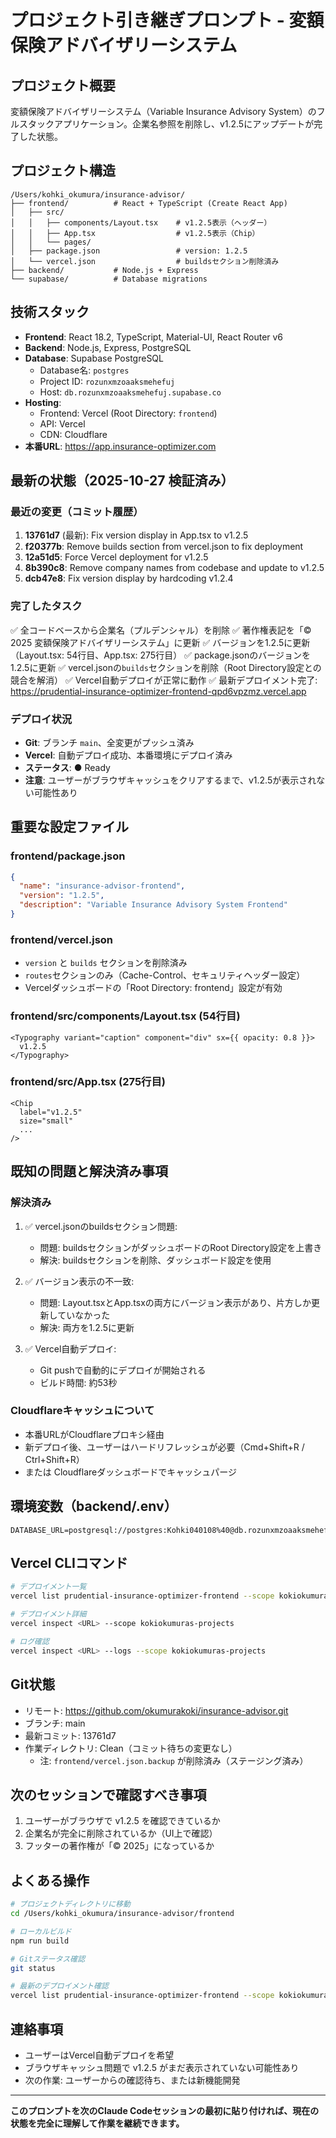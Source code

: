 # プロジェクト引き継ぎプロンプト - 変額保険アドバイザリーシステム

## プロジェクト概要
変額保険アドバイザリーシステム（Variable Insurance Advisory System）のフルスタックアプリケーション。企業名参照を削除し、v1.2.5にアップデートが完了した状態。

## プロジェクト構造
```
/Users/kohki_okumura/insurance-advisor/
├── frontend/          # React + TypeScript (Create React App)
│   ├── src/
│   │   ├── components/Layout.tsx    # v1.2.5表示（ヘッダー）
│   │   ├── App.tsx                  # v1.2.5表示（Chip）
│   │   └── pages/
│   ├── package.json                 # version: 1.2.5
│   └── vercel.json                  # buildsセクション削除済み
├── backend/           # Node.js + Express
└── supabase/          # Database migrations
```

## 技術スタック
- **Frontend**: React 18.2, TypeScript, Material-UI, React Router v6
- **Backend**: Node.js, Express, PostgreSQL
- **Database**: Supabase PostgreSQL
  - Database名: `postgres`
  - Project ID: `rozunxmzoaaksmehefuj`
  - Host: `db.rozunxmzoaaksmehefuj.supabase.co`
- **Hosting**:
  - Frontend: Vercel (Root Directory: `frontend`)
  - API: Vercel
  - CDN: Cloudflare
- **本番URL**: https://app.insurance-optimizer.com

## 最新の状態（2025-10-27 検証済み）

### 最近の変更（コミット履歴）
1. **13761d7** (最新): Fix version display in App.tsx to v1.2.5
2. **f20377b**: Remove builds section from vercel.json to fix deployment
3. **12a51d5**: Force Vercel deployment for v1.2.5
4. **8b390c8**: Remove company names from codebase and update to v1.2.5
5. **dcb47e8**: Fix version display by hardcoding v1.2.4

### 完了したタスク
✅ 全コードベースから企業名（プルデンシャル）を削除
✅ 著作権表記を「© 2025 変額保険アドバイザリーシステム」に更新
✅ バージョンを1.2.5に更新（Layout.tsx: 54行目、App.tsx: 275行目）
✅ package.jsonのバージョンを1.2.5に更新
✅ vercel.jsonの`builds`セクションを削除（Root Directory設定との競合を解消）
✅ Vercel自動デプロイが正常に動作
✅ 最新デプロイメント完了: https://prudential-insurance-optimizer-frontend-qpd6vpzmz.vercel.app

### デプロイ状況
- **Git**: ブランチ `main`、全変更がプッシュ済み
- **Vercel**: 自動デプロイ成功、本番環境にデプロイ済み
- **ステータス**: ● Ready
- **注意**: ユーザーがブラウザキャッシュをクリアするまで、v1.2.5が表示されない可能性あり

## 重要な設定ファイル

### frontend/package.json
```json
{
  "name": "insurance-advisor-frontend",
  "version": "1.2.5",
  "description": "Variable Insurance Advisory System Frontend"
}
```

### frontend/vercel.json
- `version` と `builds` セクションを削除済み
- `routes`セクションのみ（Cache-Control、セキュリティヘッダー設定）
- Vercelダッシュボードの「Root Directory: frontend」設定が有効

### frontend/src/components/Layout.tsx (54行目)
```tsx
<Typography variant="caption" component="div" sx={{ opacity: 0.8 }}>
  v1.2.5
</Typography>
```

### frontend/src/App.tsx (275行目)
```tsx
<Chip
  label="v1.2.5"
  size="small"
  ...
/>
```

## 既知の問題と解決済み事項

### 解決済み
1. ✅ vercel.jsonのbuildsセクション問題:
   - 問題: buildsセクションがダッシュボードのRoot Directory設定を上書き
   - 解決: buildsセクションを削除、ダッシュボード設定を使用

2. ✅ バージョン表示の不一致:
   - 問題: Layout.tsxとApp.tsxの両方にバージョン表示があり、片方しか更新していなかった
   - 解決: 両方を1.2.5に更新

3. ✅ Vercel自動デプロイ:
   - Git pushで自動的にデプロイが開始される
   - ビルド時間: 約53秒

### Cloudflareキャッシュについて
- 本番URLがCloudflareプロキシ経由
- 新デプロイ後、ユーザーはハードリフレッシュが必要（Cmd+Shift+R / Ctrl+Shift+R）
- または Cloudflareダッシュボードでキャッシュパージ

## 環境変数（backend/.env）
```
DATABASE_URL=postgresql://postgres:Kohki040108%40@db.rozunxmzoaaksmehefuj.supabase.co:5432/postgres
```

## Vercel CLIコマンド
```bash
# デプロイメント一覧
vercel list prudential-insurance-optimizer-frontend --scope kokiokumuras-projects

# デプロイメント詳細
vercel inspect <URL> --scope kokiokumuras-projects

# ログ確認
vercel inspect <URL> --logs --scope kokiokumuras-projects
```

## Git状態
- リモート: https://github.com/okumurakoki/insurance-advisor.git
- ブランチ: main
- 最新コミット: 13761d7
- 作業ディレクトリ: Clean（コミット待ちの変更なし）
  - 注: `frontend/vercel.json.backup` が削除済み（ステージング済み）

## 次のセッションで確認すべき事項
1. ユーザーがブラウザで v1.2.5 を確認できているか
2. 企業名が完全に削除されているか（UI上で確認）
3. フッターの著作権が「© 2025」になっているか

## よくある操作
```bash
# プロジェクトディレクトリに移動
cd /Users/kohki_okumura/insurance-advisor/frontend

# ローカルビルド
npm run build

# Gitステータス確認
git status

# 最新のデプロイメント確認
vercel list prudential-insurance-optimizer-frontend --scope kokiokumuras-projects | head -6
```

## 連絡事項
- ユーザーはVercel自動デプロイを希望
- ブラウザキャッシュ問題で v1.2.5 がまだ表示されていない可能性あり
- 次の作業: ユーザーからの確認待ち、または新機能開発

---

**このプロンプトを次のClaude Codeセッションの最初に貼り付ければ、現在の状態を完全に理解して作業を継続できます。**
